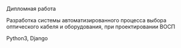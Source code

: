 Дипломная работа

Разработка системы автоматизированного процесса выбора оптического кабеля и оборудования, при проектировании ВОСП

Python3, Django


